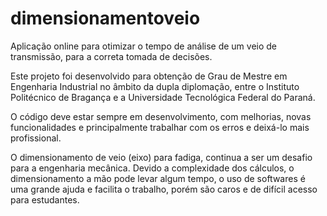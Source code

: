 # dimensionamentoveio
Aplicação online para otimizar o tempo de análise de um veio de transmissão, para a correta tomada de decisões.

Este projeto foi desenvolvido para obtenção de Grau de Mestre em Engenharia Industrial no âmbito da dupla diplomação, entre o Instituto Politécnico de Bragança e a Universidade Tecnológica Federal do Paraná.

O código deve estar sempre em desenvolvimento, com melhorias, novas funcionalidades e principalmente trabalhar com os erros e deixá-lo mais profissional.

O dimensionamento de veio (eixo) para fadiga, continua a ser um desafio para a engenharia mecânica. Devido a complexidade dos cálculos, o dimensionamento a mão pode levar algum tempo, o uso de softwares é uma grande ajuda e facilita o trabalho, porém são caros e de difícil acesso para estudantes.
